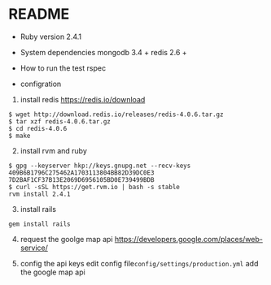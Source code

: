 # README

* Ruby version
2.4.1

* System dependencies
mongodb 3.4 +
redis 2.6 +

* How to run the test
rspec

* configration
1. install redis
https://redis.io/download
```
$ wget http://download.redis.io/releases/redis-4.0.6.tar.gz
$ tar xzf redis-4.0.6.tar.gz
$ cd redis-4.0.6
$ make
```

2. install rvm and ruby
```
$ gpg --keyserver hkp://keys.gnupg.net --recv-keys 409B6B1796C275462A1703113804BB82D39DC0E3 7D2BAF1CF37B13E2069D6956105BD0E739499BDB
$ curl -sSL https://get.rvm.io | bash -s stable
rvm install 2.4.1
```

3. install rails
```
gem install rails
```

4. request the goolge map api
https://developers.google.com/places/web-service/

5. config the api keys
edit config file```config/settings/production.yml``` add the google map api
